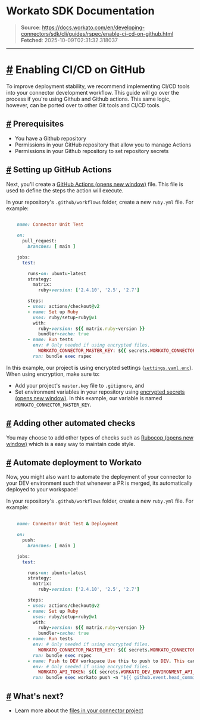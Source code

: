 # Workato SDK Documentation

> **Source**: https://docs.workato.com/en/developing-connectors/sdk/cli/guides/rspec/enable-ci-cd-on-github.html
> **Fetched**: 2025-10-09T02:31:32.318037

---

# [#](<#enabling-ci-cd-on-github>) Enabling CI/CD on GitHub

To improve deployment stability, we recommend implementing CI/CD tools into your connector development workflow. This guide will go over the process if you're using Github and Github actions. This same logic, however, can be ported over to other Git tools and CI/CD tools.

## [#](<#prerequisites>) Prerequisites

  * You have a Github repository
  * Permissions in your GitHub repository that allow you to manage Actions
  * Permissions in your Github repository to set repository secrets

## [#](<#setting-up-github-actions>) Setting up GitHub Actions

Next, you'll create a [GitHub Actions (opens new window)](<https://docs.github.com/en/actions>) file. This file is used to define the steps the action will execute.

In your repository's `.github/workflows` folder, create a new `ruby.yml` file. For example:
```ruby
 
    name: Connector Unit Test

    on: 
      pull_request:
        branches: [ main ]

    jobs:
      test:

        runs-on: ubuntu-latest
        strategy:
          matrix:
            ruby-version: ['2.4.10', '2.5', '2.7']

        steps:
        - uses: actions/checkout@v2
        - name: Set up Ruby
          uses: ruby/setup-ruby@v1
          with:
            ruby-version: ${{ matrix.ruby-version }}
            bundler-cache: true 
        - name: Run tests
          env: # Only needed if using encrypted files.
            WORKATO_CONNECTOR_MASTER_KEY: ${{ secrets.WORKATO_CONNECTOR_MASTER_KEY }} 
          run: bundle exec rspec


```

In this example, our project is using encrypted settings ([`settings.yaml.enc`](</developing-connectors/sdk/cli/reference/cli-project-directory-reference.html#settings-yaml-enc-settings-yaml>)). When using encryption, make sure to:

  * Add your project's `master.key` file to `.gitignore`, and
  * Set environment variables in your repository using [encrypted secrets (opens new window)](<https://docs.github.com/en/actions/reference/encrypted-secrets>). In this example, our variable is named `WORKATO_CONNECTOR_MASTER_KEY`.

## [#](<#adding-other-automated-checks>) Adding other automated checks

You may choose to add other types of checks such as [Rubocop (opens new window)](<https://docs.github.com/en/actions/guides/building-and-testing-ruby#linting-your-code>) which is a easy way to maintain code style.

## [#](<#automate-deployment-to-workato>) Automate deployment to Workato

Now, you might also want to automate the deployment of your connector to your DEV environment such that whenever a PR is merged, its automatically deployed to your workspace!

In your repository's `.github/workflows` folder, create a new `ruby.yml` file. For example:
```ruby
 
    name: Connector Unit Test & Deployment

    on: 
      push:
        branches: [ main ]

    jobs:
      test:

        runs-on: ubuntu-latest
        strategy:
          matrix:
            ruby-version: ['2.4.10', '2.5', '2.7']

        steps:
        - uses: actions/checkout@v2
        - name: Set up Ruby
          uses: ruby/setup-ruby@v1
          with:
            ruby-version: ${{ matrix.ruby-version }}
            bundler-cache: true 
        - name: Run tests
          env: # Only needed if using encrypted files.
            WORKATO_CONNECTOR_MASTER_KEY: ${{ secrets.WORKATO_CONNECTOR_MASTER_KEY }} 
          run: bundle exec rspec
        - name: Push to DEV workspace Use this to push to DEV. This can be enabled when a PR is merged.
          env: # Only needed if using encrypted files.
            WORKATO_API_TOKEN: ${{ secrets.WORKATO_DEV_ENVIRONMENT_API_TOKEN}} 
          run: bundle exec workato push -n "${{ github.event.head_commit.message }}" 


```

## [#](<#what-s-next>) What's next?

  * Learn more about the [files in your connector project](</developing-connectors/sdk/cli/reference/cli-project-directory-reference.html>)
